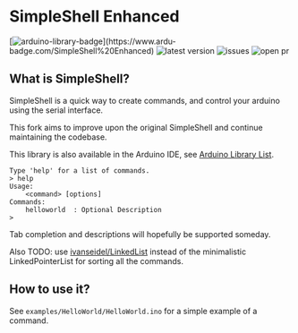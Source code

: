 # SimpleShell Enhanced

[![arduino-library-badge](https://www.ardu-badge.com/badge/SimpleShell%20Enhanced.svg?)](https://www.ardu-badge.com/SimpleShell%20Enhanced) ![latest version](https://img.shields.io/github/release/NuclearPhoenixx/SimpleShell.svg?) ![issues](https://img.shields.io/github/issues/NuclearPhoenixx/SimpleShell.svg?) ![open pr](https://img.shields.io/github/issues-pr-raw/NuclearPhoenixx/SimpleShell.svg?)

## What is SimpleShell?
SimpleShell is a quick way to create commands, and control your arduino using the serial interface.

This fork aims to improve upon the original SimpleShell and continue maintaining the codebase.

This library is also available in the Arduino IDE, see [Arduino Library List](https://www.arduinolibraries.info/libraries/simple-shell-enhanced).

```
Type 'help' for a list of commands.
> help
Usage:
	<command> [options]
Commands:
	helloworld	: Optional Description
>
```

Tab completion and descriptions will hopefully be supported someday.

Also TODO: use [ivanseidel/LinkedList](https://github.com/ivanseidel/LinkedList) instead of the minimalistic LinkedPointerList for sorting all the commands.

## How to use it?
See `examples/HelloWorld/HelloWorld.ino` for a simple example of a command.
